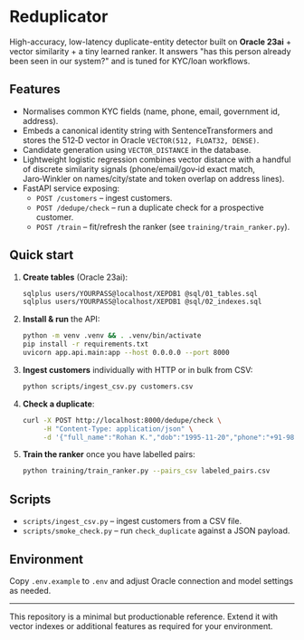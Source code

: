 # Reduplicator

High-accuracy, low-latency duplicate-entity detector built on **Oracle 23ai** +
vector similarity + a tiny learned ranker.  It answers "has this person already
been seen in our system?" and is tuned for KYC/loan workflows.

## Features

* Normalises common KYC fields (name, phone, email, government id, address).
* Embeds a canonical identity string with SentenceTransformers and stores the
  512‑D vector in Oracle `VECTOR(512, FLOAT32, DENSE)`.
* Candidate generation using `VECTOR_DISTANCE` in the database.
* Lightweight logistic regression combines vector distance with a handful of
  discrete similarity signals (phone/email/gov‑id exact match, Jaro‑Winkler on
  names/city/state and token overlap on address lines).
* FastAPI service exposing:
  * `POST /customers` – ingest customers.
  * `POST /dedupe/check` – run a duplicate check for a prospective customer.
  * `POST /train` – fit/refresh the ranker (see `training/train_ranker.py`).

## Quick start

1. **Create tables** (Oracle 23ai):

   ```bash
   sqlplus users/YOURPASS@localhost/XEPDB1 @sql/01_tables.sql
   sqlplus users/YOURPASS@localhost/XEPDB1 @sql/02_indexes.sql
   ```

2. **Install & run** the API:

   ```bash
   python -m venv .venv && . .venv/bin/activate
   pip install -r requirements.txt
   uvicorn app.api.main:app --host 0.0.0.0 --port 8000
   ```

3. **Ingest customers** individually with HTTP or in bulk from CSV:

   ```bash
   python scripts/ingest_csv.py customers.csv
   ```

4. **Check a duplicate**:

   ```bash
   curl -X POST http://localhost:8000/dedupe/check \
        -H "Content-Type: application/json" \
        -d '{"full_name":"Rohan K.","dob":"1995-11-20","phone":"+91-9876543210"}'
   ```

5. **Train the ranker** once you have labelled pairs:

   ```bash
   python training/train_ranker.py --pairs_csv labeled_pairs.csv
   ```

## Scripts

* `scripts/ingest_csv.py` – ingest customers from a CSV file.
* `scripts/smoke_check.py` – run `check_duplicate` against a JSON payload.

## Environment

Copy `.env.example` to `.env` and adjust Oracle connection and model settings as
needed.

---

This repository is a minimal but productionable reference.  Extend it with
vector indexes or additional features as required for your environment.


